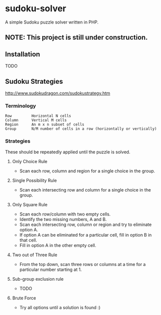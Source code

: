 # sudoku-solver
A simple Sudoku puzzle solver written in PHP.

## NOTE: This project is still under construction.

## Installation
TODO

## Sudoku Strategies
http://www.sudokudragon.com/sudokustrategy.htm

### Terminology

    Row 		Horizontal N cells
    Column		Vertical M cells
    Region		An m x n subset of cells
    Group		N/M number of cells in a row (horizontally or vertically) 

### Strategies

These should be repeatedly applied until the puzzle is solved.

1. Only Choice Rule				
   * Scan each row, column and region for a single choice in the group.
   
2. Single Possibility Rule		
    * Scan each intersecting row and column for a single choice in the group.
    
3. Only Square Rule				
    * Scan each row/column with two empty cells.
	* Identify the two missing numbers, A and B.
	* Scan each intersecting row, column or region and try to eliminate option A.
	* If option A can be eliminated for a particular cell, fill in option B in that cell.
	* Fill in option A in the other empty cell.
	
4. Two out of Three Rule		
    * From the top down, scan three rows or columns at a time for a particular number starting at 1.
								
5. Sub-group exclusion rule		
    * TODO

6. Brute Force
    * Try all options until a solution is found :)
